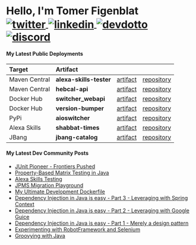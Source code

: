 <!-- markdownlint-disable MD033 MD041 -->
<p align="left">
  <h1 align="left">Hello, I'm Tomer Figenblat</br>
    <a href="https://twitter.com/intent/follow?screen_name=realTomFi" target="blank">
      <img align="center" src="https://img.shields.io/badge/-@realTomFi-1DA1F2?style=flat-square&logo=twitter&labelColor=white" alt="twitter"/>
    </a>
    <a href="https://www.linkedin.com/in/tomerfi" target="blank">
      <img align="center" src="https://img.shields.io/badge/-tomerfi-0e76a8?style=flat-square&logo=linkedin" alt="linkedin"/>
    </a>
    <a href="https://dev.to/tomerfi" target="blank">
      <img align="center" src="https://img.shields.io/badge/-@tomerfi-0A0A0A?style=flat-square&logo=dev.to" alt="devdotto" />
    </a>
    <a href="https://discordapp.com/users/851889326588690432/" target="blank">
      <img align="center" src="https://img.shields.io/badge/-tomerfi-7289DA?style=flat-square&logo=discord&logoColor=2C2F33" alt="discord" />
    </a>
  </h1>
</p>

#### My Latest Public Deployments

| Target        | Artifact                |                |                  |
| :------------ | :---------------------- | :------------: | :--------------: |
| Maven Central | **alexa-skills-tester** | [artifact][0]  | [repository][1]  |
| Maven Central | **hebcal-api**          | [artifact][2]  | [repository][3]  |
| Docker Hub    | **switcher_webapi**     | [artifact][4]  | [repository][5]  |
| Docker Hub    | **version-bumper**      | [artifact][12] | [repository][13] |
| PyPi          | **aioswitcher**         | [artifact][6]  | [repository][7]  |
| Alexa Skills  | **shabbat-times**       | [artifact][8]  | [repository][9]  |
| JBang         | **jbang-catalog**       | [artifact][10] | [repository][11] |

[0]: https://search.maven.org/artifact/info.tomfi.alexa/alexa-skills-tester
[1]: https://github.com/TomerFi/alexa-skills-tester
[2]: https://search.maven.org/artifact/info.tomfi.hebcal/hebcal-api
[3]: https://github.com/TomerFi/hebcal-api
[4]: https://hub.docker.com/r/tomerfi/switcher_webapi
[5]: https://github.com/TomerFi/switcher_webapi
[6]: https://pypi.org/project/aioswitcher
[7]: https://github.com/TomerFi/aioswitcher
[8]: https://www.amazon.com/Tomer-Figenblat-Shabbat-Times/dp/B072PRCHRD
[9]: https://github.com/TomerFi/alexa-skill-shabbat-times
[10]: https://github.com/TomerFi/jbang-catalog/blob/main/jbang-catalog.json
[11]: https://github.com/TomerFi/jbang-catalog
[12]: https://hub.docker.com/r/tomerfi/version-bumper
[13]: https://github.com/TomerFi/version-bumper

#### My Latest Dev Community Posts

<!-- DEVDOTTO:START -->
- [JUnit Pioneer - Frontiers Pushed](https://dev.to/tomerfi/junit-pioneer-frontiers-pushed-3jh7)
- [Property-Based Matrix Testing in Java](https://dev.to/tomerfi/property-based-matrix-testing-in-java-47p4)
- [Alexa Skills Testing](https://dev.to/tomerfi/alexa-skills-testing-4pfd)
- [JPMS Migration Playground](https://dev.to/tomerfi/jpms-migration-playground-a94)
- [My Ultimate Development Dockerfile](https://dev.to/tomerfi/my-ultimate-development-dockerfile-4hg1)
- [Dependency Injection in Java is easy - Part 3 - Leveraging with Spring Context](https://dev.to/tomerfi/dependency-injection-in-java-is-easy-part-3-leveraging-with-spring-context-gcc)
- [Dependency Injection in Java is easy - Part 2 - Leveraging with Google Guice](https://dev.to/tomerfi/dependency-injection-in-java-is-easy-part-2-leveraging-with-google-guice-6i4)
- [Dependency Injection in Java is easy - Part 1 - Merely a design pattern](https://dev.to/tomerfi/dependency-injection-in-java-is-easy-part-1-a-mear-design-pattern-2l8)
- [Experimenting with RobotFramework and Selenium](https://dev.to/tomerfi/experimenting-with-robotframework-and-selenium-4jgc)
- [Groovying with Java](https://dev.to/tomerfi/groovying-with-java-59hp)
<!-- DEVDOTTO:END -->
